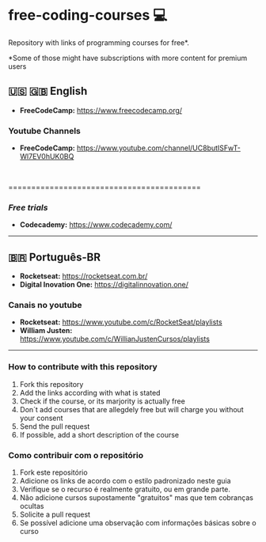 <!--
{pt-br}
LINKS:
 - Adicione os links de acordo com o estilo já estipulado. 
    Nome da empresa ou pessoa que disponibiliza os cursos em negrito, e em seguida o link
    NÃO USE ENCURTADORES DE LINKS
 - Adicione os links de acordo com a linguagem em que os cursos são disponibilizados
 - Opte por adicionae cursos que você já tenha feito e indicaria. Ou cursos que você recebeu indicação de um amigo(a)
 - Para canais no Youtube o estilo é o mesmo

{en}
LINKS:
 - Add the links according to what's stated 
    Company name or person who teaches the courses in bold, and the link afterwards
    DO NOT USE ANY RESOURCES TO SHORTEN THE LINKS
 - Add the links according with the language in which it's available
 - Prioritize courses that you have/are enrolled in or courses recommended to you by a friend
 - For youtube channels, the style is the same
-->
# free-coding-courses 💻
Repository with links of programming courses for free*.

*Some of those might have subscriptions with more content for premium users

## 🇺🇸 🇬🇧 English
- <b>FreeCodeCamp:</b> https://www.freecodecamp.org/

### Youtube Channels 
- <b>FreeCodeCamp:</b> https://www.youtube.com/channel/UC8butISFwT-Wl7EV0hUK0BQ

<br>

==========================================

### <i> Free trials</i>
- <b>Codecademy:</b> https://www.codecademy.com/

<hr>

## 🇧🇷 Português-BR
- <b>Rocketseat:</b> https://rocketseat.com.br/
- <b>Digital Inovation One:</b> https://digitalinnovation.one/

### Canais no youtube
- <b>Rocketseat:</b> https://www.youtube.com/c/RocketSeat/playlists
- <b>William Justen:</b> https://www.youtube.com/c/WillianJustenCursos/playlists

<hr>


### How to contribute with this repository
1. Fork this repository
2. Add the links according with what is stated
3. Check if the course, or its marjority is actually free
4. Don´t add courses that are allegdely free but will charge you without your consent
5. Send the pull request
6. If possible, add a short description of the course

### Como contribuir com o repositório
1. Fork este repositório
2. Adicione os links de acordo com o estilo padronizado neste guia
3. Verifique se o recurso é realmente gratuito, ou em grande parte.
4. Não adicione cursos supostamente "gratuitos" mas que tem cobranças ocultas
5. Solicite a pull request
6. Se possível adicione uma observação com informações básicas sobre o curso
